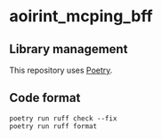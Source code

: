 # aoirint_mcping_bff

## Library management

This repository uses [Poetry](https://github.com/python-poetry/poetry).

## Code format

```shell
poetry run ruff check --fix
poetry run ruff format
```
